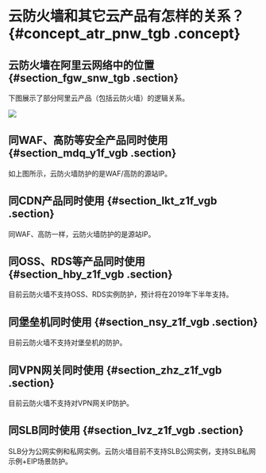 # 云防火墙和其它云产品有怎样的关系？ {#concept_atr_pnw_tgb .concept}

## 云防火墙在阿里云网络中的位置 {#section_fgw_snw_tgb .section}

下图展示了部分阿里云产品（包括云防火墙）的逻辑关系。

![](http://static-aliyun-doc.oss-cn-hangzhou.aliyuncs.com/assets/img/124493/155408290738794_zh-CN.png)

## 同WAF、高防等安全产品同时使用 {#section_mdq_y1f_vgb .section}

如上图所示，云防火墙防护的是WAF/高防的源站IP。

## 同CDN产品同时使用 {#section_lkt_z1f_vgb .section}

同WAF、高防一样，云防火墙防护的是源站IP。

## 同OSS、RDS等产品同时使用 {#section_hby_z1f_vgb .section}

目前云防火墙不支持OSS、RDS实例防护，预计将在2019年下半年支持。

## 同堡垒机同时使用 {#section_nsy_z1f_vgb .section}

目前云防火墙不支持对堡垒机的防护。

## 同VPN网关同时使用 {#section_zhz_z1f_vgb .section}

目前云防火墙不支持对VPN网关IP防护。

## 同SLB同时使用 {#section_lvz_z1f_vgb .section}

SLB分为公网实例和私网实例。云防火墙目前不支持SLB公网实例，支持SLB私网示例+EIP场景防护。

